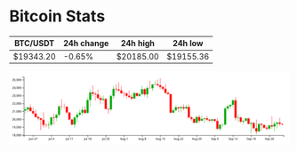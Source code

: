 # Bitcoin Stats

BTC/USDT|24h change|24h high|24h low|
|---|---|---|---|
|$19343.20|-0.65%|$20185.00|$19155.36|

<img src="./chart.svg">
